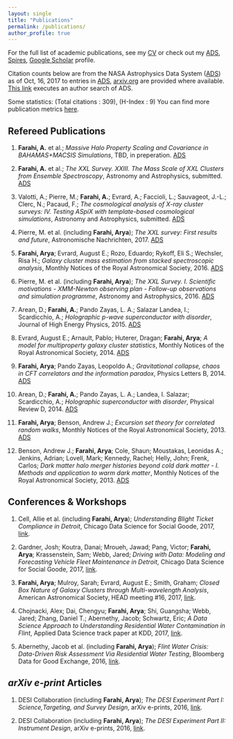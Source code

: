 ```yaml
---
layout: single
title: "Publications"
permalink: /publications/
author_profile: true
---
```


For the full list of academic publications, see my [CV](https://www.overleaf.com/read/fvgwjdkxshwq) or check out my [ADS](https://ui.adsabs.harvard.edu/#search/q=author%3A%22Farahi%2C%20Arya), [Spires](http://inspirehep.net/author/profile/A.Farahi.1), [Google Scholar](https://scholar.google.com/citations?user=TFLWMfQAAAAJ&hl=en) profile. 

Citation counts below are from the NASA Astrophysics Data System ([ADS](http://adsabs.harvard.edu/)) as of Oct, 16, 2017 to entries in [ADS](http://adsabs.harvard.edu/), [arxiv.org](https://arxiv.org/) are provided where available. [This link](https://ui.adsabs.harvard.edu/#search/q=orcid\%3A0000-0003-0777-4618&sort=citation_count\%20desc\%2C\%20bibcode\%20desc) executes an author search of ADS.

Some statistics: (Total citations : 309), (H-Index : 9)
You can find more publication metrics [here](https://ui.adsabs.harvard.edu/#search/q=author%3A%22Farahi%2C%20Arya/metrics).


Refereed Publications 
------

1. **Farahi, A.** et al.; *Massive Halo Property Scaling and Covariance in BAHAMAS+MACSIS Simulations*, TBD, in preperation. [ADS](TBD)

1. **Farahi, A.** et al.; *The XXL Survey. XXIII. The Mass Scale of XXL Clusters from Ensemble Spectroscopy*, Astronomy and Astrophysics, submitted. [ADS](TBD)


1. Valotti, A.; Pierre, M.; **Farahi, A.**; Evrard, A.; Faccioli, L.; Sauvageot, J.-L.; Clerc, N.; Pacaud, F.; *The cosmological analysis of X-ray cluster surveys: IV. Testing ASpiX with template-based cosmological simulations*, Astronomy and Astrophysics, submitted. [ADS](http://adsabs.harvard.edu/abs/2017arXiv171001569V)


1. Pierre, M. et al. (including **Farahi, Arya**); *The XXL survey: First results and future*, Astronomische Nachrichten, 2017. [ADS](http://adsabs.harvard.edu/abs/2017AN....338..334P)


1. **Farahi, Arya**; Evrard, August E.; Rozo, Eduardo; Rykoff, Eli S.; Wechsler, Risa H.; *Galaxy cluster mass estimation from stacked spectroscopic analysis*, Monthly Notices of the Royal Astronomical Society, 2016. [ADS](http://adsabs.harvard.edu/abs/2016MNRAS.460.3900F)  


1. Pierre, M. et al. (including **Farahi, Arya**); *The XXL Survey. I. Scientific motivations - XMM-Newton observing plan - Follow-up observations and simulation programme*, Astronomy and Astrophysics, 2016. [ADS](http://adsabs.harvard.edu/abs/2016A&A...592A...1P)  


1. Arean, D.; **Farahi, A.**; Pando Zayas, L. A.; Salazar Landea, I.; Scardicchio, A.; *Holographic p-wave superconductor with disorder*, Journal of High Energy Physics, 2015. [ADS](http://adsabs.harvard.edu/abs/2015JHEP...07..046A) 


1. Evrard, August E.; Arnault, Pablo; Huterer, Dragan; **Farahi, Arya**; *A model for multiproperty galaxy cluster statistics*, Monthly Notices of the Royal Astronomical Society, 2014. [ADS](http://adsabs.harvard.edu/abs/2014MNRAS.441.3562E) 


1. **Farahi, Arya**; Pando Zayas, Leopoldo A.; *Gravitational collapse, chaos in CFT correlators and the information paradox*, Physics Letters B, 2014. [ADS](http://adsabs.harvard.edu/abs/2014PhLB..734...31F) 


1. Arean, D.; **Farahi, A.**; Pando Zayas, L. A.; Landea, I. Salazar; Scardicchio, A.; *Holographic superconductor with disorder*, Physical Review D, 2014. [ADS](http://adsabs.harvard.edu/abs/2014PhRvD..89j6003A)


1. **Farahi, Arya**; Benson, Andrew J.; *Excursion set theory for correlated random walks*, Monthly Notices of the Royal Astronomical Society, 2013. [ADS](http://adsabs.harvard.edu/abs/2013MNRAS.433.3428F)  


1. Benson, Andrew J.; **Farahi, Arya**; Cole, Shaun; Moustakas, Leonidas A.; Jenkins, Adrian; Lovell, Mark; Kennedy, Rachel; Helly, John; Frenk, Carlos; *Dark matter halo merger histories beyond cold dark matter - I. Methods and application to warm dark matter*, Monthly Notices of the Royal Astronomical Society, 2013. [ADS](http://adsabs.harvard.edu/abs/2013MNRAS.428.1774B) 



Conferences & Workshops 
------
1. Cell, Allie et al. (including **Farahi, Arya**); *Understanding Blight Ticket Compliance in Detroit*, Chicago Data Science for Social Goode, 2017, [link](https://dssg.uchicago.edu/wp-content/uploads/2017/09/cell.pdf).

1. Gardner, Josh; Koutra, Danai; Mroueh, Jawad; Pang, Victor; **Farahi, Arya**; Krassenstein, Sam; Webb, Jared; *Driving with Data: Modeling and Forecasting Vehicle Fleet Maintenance in Detroit*, Chicago Data Science for Social Goode, 2017, [link](https://dssg.uchicago.edu/wp-content/uploads/2017/09/webb-min.pdf).

1. **Farahi, Arya**; Mulroy, Sarah; Evrard, August E.; Smith, Graham; *Closed Box Nature of Galaxy Clusters through Multi-wavelength Analysis*, American Astronomical Society, HEAD meeting #16, 2017, [link](http://adsabs.harvard.edu/abs/2017HEAD...1610512F).

1. Chojnacki, Alex; Dai, Chengyu; **Farahi, Arya**; Shi, Guangsha; Webb, Jared; Zhang, Daniel T.; Abernethy, Jacob; Schwartz, Eric; *A Data Science Approach to Understanding Residential Water Contamination in Flint*, Applied Data Science track paper at KDD, 2017, [link](http://www.kdd.org/kdd2017/papers/view/a-data-science-approach-to-understanding-residential-water-contamination-in).   

1. Abernethy, Jacob et al. (including **Farahi, Arya**); *Flint Water Crisis: Data-Driven Risk Assessment Via Residential Water Testing*, Bloomberg Data for Good Exchange, 2016, [link](https://arxiv.org/abs/1610.00580). 



*arXiv e-print* Articles 
------

1. DESI Collaboration (including **Farahi, Arya**); *The DESI Experiment Part I: Science,Targeting, and Survey Design*, arXiv e-prints, 2016, [link](http://adsabs.harvard.edu/abs/2016arXiv161100036D). 


1. DESI Collaboration (including **Farahi, Arya**); *The DESI Experiment Part II: Instrument Design*, arXiv e-prints, 2016, [link](http://adsabs.harvard.edu/abs/2016arXiv161100037D).
